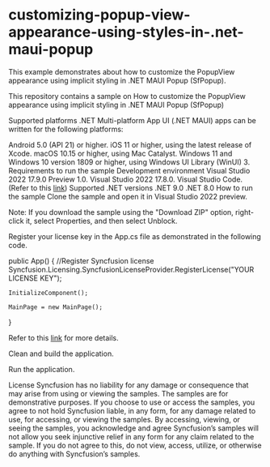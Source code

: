 # customizing-popup-view-appearance-using-styles-in-.net-maui-popup
This example demonstrates about how to customize the PopupView appearance using implicit styling in .NET MAUI Popup (SfPopup).

This repository contains a sample on How to customize the PopupView appearance using implicit styling in .NET MAUI Popup (SfPopup)

Supported platforms
.NET Multi-platform App UI (.NET MAUI) apps can be written for the following platforms:

Android 5.0 (API 21) or higher.
iOS 11 or higher, using the latest release of Xcode.
macOS 10.15 or higher, using Mac Catalyst.
Windows 11 and Windows 10 version 1809 or higher, using Windows UI Library (WinUI) 3.
Requirements to run the sample
Development environment
Visual Studio 2022 17.9.0 Preview 1.0.
Visual Studio 2022 17.8.0.
Visual Studio Code. (Refer to this [link](https://devblogs.microsoft.com/visualstudio/announcing-the-dotnet-maui-extension-for-visual-studio-code/))
Supported .NET versions
.NET 9.0
.NET 8.0
How to run the sample
Clone the sample and open it in Visual Studio 2022 preview.

Note: If you download the sample using the "Download ZIP" option, right-click it, select Properties, and then select Unblock.

Register your license key in the App.cs file as demonstrated in the following code.

 public App()
 {
 	//Register Syncfusion license
 	Syncfusion.Licensing.SyncfusionLicenseProvider.RegisterLicense("YOUR LICENSE KEY");
 
 	InitializeComponent();
 
 	MainPage = new MainPage();
 }
 
Refer to this [link](https://help.syncfusion.com/maui/licensing/overview) for more details.

Clean and build the application.

Run the application.

License
Syncfusion has no liability for any damage or consequence that may arise from using or viewing the samples. The samples are for demonstrative purposes. If you choose to use or access the samples, you agree to not hold Syncfusion liable, in any form, for any damage related to use, for accessing, or viewing the samples. By accessing, viewing, or seeing the samples, you acknowledge and agree Syncfusion’s samples will not allow you seek injunctive relief in any form for any claim related to the sample. If you do not agree to this, do not view, access, utilize, or otherwise do anything with Syncfusion’s samples.
